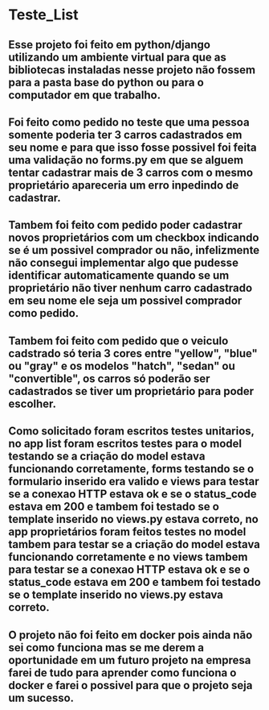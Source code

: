 # Teste_List

## Esse projeto foi feito em python/django utilizando um ambiente virtual para que as bibliotecas instaladas nesse projeto não fossem para a pasta base do python ou para o computador em que trabalho.

## Foi feito como pedido no teste que uma pessoa somente poderia ter 3 carros cadastrados em seu nome e para que isso fosse possivel foi feita uma validação no forms.py em que se alguem tentar cadastrar mais de 3 carros com o mesmo proprietário apareceria um erro inpedindo de cadastrar.

## Tambem foi feito com pedido poder cadastrar novos proprietários com um checkbox indicando se é um possivel comprador ou não, infelizmente não consegui implementar algo que pudesse identificar automaticamente quando se um proprietário não tiver nenhum carro cadastrado em seu nome ele seja um possivel comprador como pedido.

## Tambem foi feito com pedido que o veiculo cadstrado só teria 3 cores entre "yellow", "blue" ou "gray" e os modelos "hatch", "sedan" ou "convertible", os carros só poderão ser cadastrados se tiver um proprietário para poder escolher.

## Como solicitado foram escritos testes unitarios, no app list foram escritos testes para o model testando se a criação do model estava funcionando corretamente, forms testando se o formulario inserido era valido e views para testar se a conexao HTTP estava ok e se o status_code estava em 200 e tambem foi testado se o template inserido no views.py estava correto, no app proprietários foram feitos testes no model tambem para testar se a criação do model estava funcionando corretamente e no views tambem para testar se a conexao HTTP estava ok e se o status_code estava em 200 e tambem foi testado se o template inserido no views.py estava correto.

## O projeto não foi feito em docker pois ainda não sei como funciona mas se me derem a oportunidade em um futuro projeto na empresa farei de tudo para aprender como funciona o docker e farei o possivel para que o projeto seja um sucesso.
